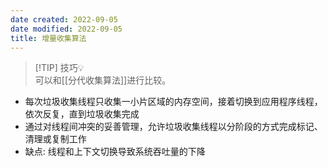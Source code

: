 ```yaml
---
date created: 2022-09-05
date modified: 2022-09-05
title: 增量收集算法
---
```


> [!TIP] 技巧💡  
> 可以和[[分代收集算法]]进行比较。

- 每次垃圾收集线程只收集一小片区域的内存空间，接着切换到应用程序线程，依次反复，直到垃圾收集完成
- 通过对线程间冲突的妥善管理，允许垃圾收集线程以分阶段的方式完成标记、清理或复制工作
- 缺点: 线程和上下文切换导致系统吞吐量的下降
